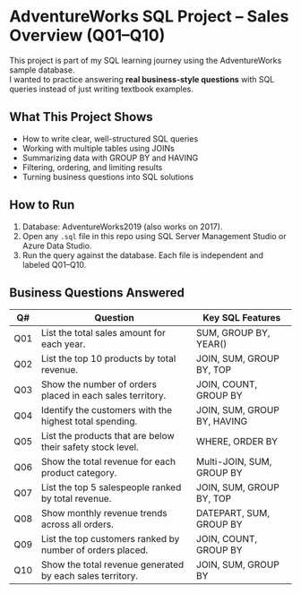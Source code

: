 # AdventureWorks SQL Project – Sales Overview (Q01–Q10)

This project is part of my SQL learning journey using the AdventureWorks sample database.  
I wanted to practice answering **real business-style questions** with SQL queries instead of just writing textbook examples.

## What This Project Shows
- How to write clear, well-structured SQL queries
- Working with multiple tables using JOINs
- Summarizing data with GROUP BY and HAVING
- Filtering, ordering, and limiting results
- Turning business questions into SQL solutions

## How to Run
1. Database: AdventureWorks2019 (also works on 2017).  
2. Open any `.sql` file in this repo using SQL Server Management Studio or Azure Data Studio.  
3. Run the query against the database. Each file is independent and labeled Q01–Q10.

## Business Questions Answered
| Q#  | Question | Key SQL Features |
|-----|-----------|------------------|
| Q01 | List the total sales amount for each year. | SUM, GROUP BY, YEAR() |
| Q02 | List the top 10 products by total revenue. | JOIN, SUM, GROUP BY, TOP |
| Q03 | Show the number of orders placed in each sales territory. | JOIN, COUNT, GROUP BY |
| Q04 | Identify the customers with the highest total spending. | JOIN, SUM, GROUP BY, HAVING |
| Q05 | List the products that are below their safety stock level. | WHERE, ORDER BY |
| Q06 | Show the total revenue for each product category. | Multi-JOIN, SUM, GROUP BY |
| Q07 | List the top 5 salespeople ranked by total revenue. | JOIN, SUM, GROUP BY, TOP |
| Q08 | Show monthly revenue trends across all orders. | DATEPART, SUM, GROUP BY |
| Q09 | List the top customers ranked by number of orders placed. | JOIN, COUNT, GROUP BY |
| Q10 | Show the total revenue generated by each sales territory. | JOIN, SUM, GROUP BY |
